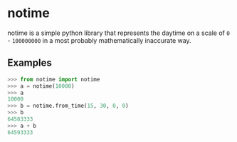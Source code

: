 # notime

notime is a simple python library that represents the daytime on a scale of `0` - `100000000` in a most probably mathematically inaccurate way.

## Examples

```python
>>> from notime import notime
>>> a = notime(10000)
>>> a
10000
>>> b = notime.from_time(15, 30, 0, 0)
>>> b
64583333
>>> a + b
64593333
```

